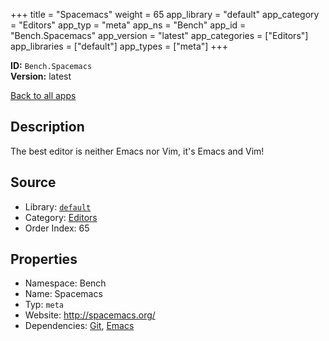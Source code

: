﻿+++
title = "Spacemacs"
weight = 65
app_library = "default"
app_category = "Editors"
app_typ = "meta"
app_ns = "Bench"
app_id = "Bench.Spacemacs"
app_version = "latest"
app_categories = ["Editors"]
app_libraries = ["default"]
app_types = ["meta"]
+++

**ID:** `Bench.Spacemacs`  
**Version:** latest  
<!--more-->

[Back to all apps](/apps/)

## Description
The best editor is neither Emacs nor Vim, it's Emacs and Vim!

## Source

* Library: [`default`](/app_libraries/default)
* Category: [Editors](/app_categories/editors)
* Order Index: 65

## Properties

* Namespace: Bench
* Name: Spacemacs
* Typ: `meta`
* Website: <http://spacemacs.org/>
* Dependencies: [Git](/apps/Bench.Git), [Emacs](/apps/Bench.Emacs)

